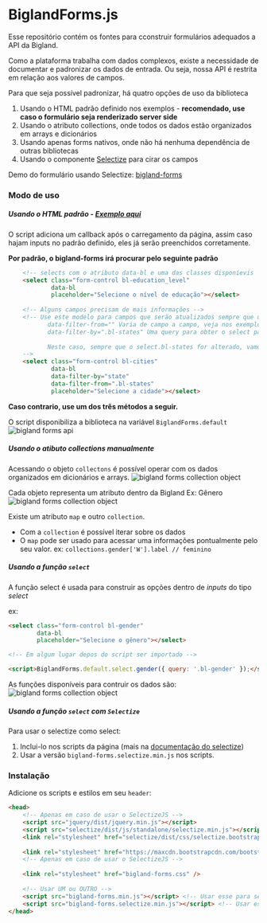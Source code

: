 # BiglandForms.js

Esse repositório contém os fontes para cconstruir formulários adequados a API da Bigland.

Como a plataforma trabalha com dados complexos, existe a necessidade de documentar e padronizar os dados de entrada. Ou seja, nossa API é restrita em relação aos valores de campos.

Para que seja possível padronizar, há quatro opções de uso da biblioteca 
 
1. Usando o HTML padrão definido nos exemplos - **recomendado, use caso o formulário seja renderizado server side**
1. Usando o atributo collections, onde todos os dados estão organizados em arrays e dicionários 
1. Usando apenas forms nativos, onde não há nenhuma dependência de outras bibliotecas
1. Usando o componente [Selectize](http://selectize.github.io/selectize.js/) para cirar os campos

Demo do formulário usando Selectize: [bigland-forms](http://public.static.bigland.co.s3-website-sa-east-1.amazonaws.com/bigland-forms/)

### Modo de uso

##### Usando o HTML padrão - [Exemplo aqui](https://github.com/rhx-bigland/bigland-forms.js/blob/master/index.ejs)

O script adiciona um callback após o carregamento da página, assim caso hajam inputs no padrão definido, eles já serão preenchidos corretamente.

**Por padrão, o bigland-forms irá procurar pelo seguinte padrão**

```HTML
    <!-- selects com o atributo data-bl e uma das classes disponíevis  -->
    <select class="form-control bl-education_level"
            data-bl
            placeholder="Selecione o nível de educação"></select>
    
    <!-- Alguns campos precisam de mais informações -->
    <!-- Use este modelo para campos que serão atualizados sempre que um outro ser preenchido 
           data-filter-from="" Varia de campo a campo, veja nos exemplos
           data-filter-by=".bl-states" Uma query para obter o select pai
           
           Neste caso, sempre que o select.bl-states for alterado, vamos filtrar as cidades pelo atributo state
    -->
    <select class="form-control bl-cities"
            data-bl
            data-filter-by="state"
            data-filter-from=".bl-states"
            placeholder="Selecione a cidade"></select>
```

**Caso contrario, use um dos três métodos a seguir.**

O script disponibiliza a biblioteca na variável `BiglandForms.default`
![bigland forms api](http://public.static.bigland.co.s3-website-sa-east-1.amazonaws.com/github-media/bigland-forms-api.png)

##### Usando o atibuto collections manualmente

Acessando o objeto `collectons` é possível operar com os dados organizados em dicionários e arrays.
![bigland forms collection object](http://public.static.bigland.co.s3-website-sa-east-1.amazonaws.com/github-media/bigland-forms-collections.png)

Cada objeto representa um atributo dentro da Bigland
Ex: Gênero
![bigland forms collection object](http://public.static.bigland.co.s3-website-sa-east-1.amazonaws.com/github-media/bigland-forms-collection-details.png)

Existe um atributo `map` e outro `collection`. 

* Com a `collection` é possível iterar sobre os dados
* O `map` pode ser usado para acessar uma informações pontualmente pelo seu valor. ex: `collections.gender['W'].label // feminino`

##### Usando a função `select`

A função select é usada para construir as opções dentro de *inputs* do tipo *select*

ex:
```HTML
<select class="form-control bl-gender"
        data-bl
        placeholder="Selecione o gênero"></select>

<!-- Em algum lugar depos do script ser importado -->

<script>BiglandForms.default.select.gender({ query: '.bl-gender' });</script>
```

As funções disponíveis para contruir os dados são:
![bigland forms collection object](http://public.static.bigland.co.s3-website-sa-east-1.amazonaws.com/github-media/bigland-forms-select.png)

##### Usando a função `select` com `Selectize`

Para usar o selectize como select: 

1. Inclui-lo nos scripts da página (mais na [documentação do selectize](https://github.com/selectize/selectize.js#installation-and-files))
2. Usar a versão `bigland-forms.selectize.min.js` nos scripts.

### Instalação

Adicione os scripts e estilos em seu `header`:

```HTML
<head>
    <!-- Apenas em caso de usar o SelectizeJS -->
    <script src="jquery/dist/jquery.min.js"></script>
    <script src="selectize/dist/js/standalone/selectize.min.js"></script>
    <link rel="stylesheet" href="selectize/dist/css/selectize.bootstrap3.css" />
    
    <link rel="stylesheet" href="https://maxcdn.bootstrapcdn.com/bootstrap/3.3.7/css/bootstrap.min.css" />
    <!-- Apenas em caso de usar o SelectizeJS -->
    
    <link rel="stylesheet" href="bigland-forms.css" />
    
    <!-- Usar UM ou OUTRO -->
    <script src="bigland-forms.min.js"></script> <!-- Usar esse para select nativo -->
    <script src="bigland-forms.selectize.min.js"></script> <!-- Usar esse para o SejectizeJS -->
</head>
```


